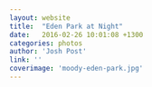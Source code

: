 ```yaml
---
layout: website
title:  "Eden Park at Night"
date:   2016-02-26 10:01:08 +1300
categories: photos
author: 'Josh Post'
link: ''
coverimage: 'moody-eden-park.jpg'
---
```


